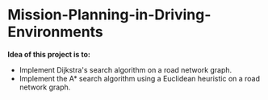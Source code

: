 # Mission-Planning-in-Driving-Environments
**Idea of this project is to:**
* Implement Dijkstra's search algorithm on a road network graph.
* Implement the A* search algorithm using a Euclidean heuristic on a road network graph. 
